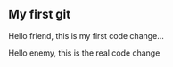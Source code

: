 ## My first git

Hello friend, this is my first code change...

Hello enemy, this is the real code change
